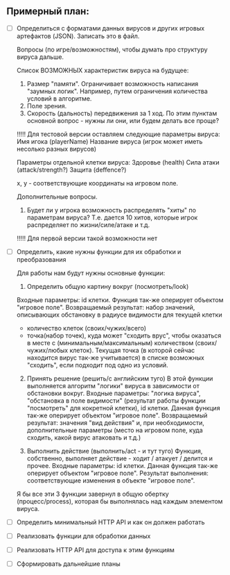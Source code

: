 Примерный план:
---------------

- [ ] Определиться с форматами данных вирусов и других
  игровых артефактов (JSON). Записать это в файл.

	Вопросы (по игре/возможностям), чтобы думать про
	структуру вируса дальше.

	Список ВОЗМОЖНЫХ характеристик вируса на будущее:
	1. Размер "памяти". Ограничивает возможность написания
	"заумных логик". Например, путем ограничения количества
	условий в алгоритме.
	2. Поле зрения.
	3. Скорость (дальность) передвижения за 1 ход.
	По этим пунктам основной вопрос - нужны ли они, или будем
	делать все проще?

  !!!!!
  Для тестовой версии оставляем следующие параметры вируса:
  Имя игока (playerName)
  Название вируса (игрок может иметь несолько разных вирусов)

  Параметры отдельной клетки вируса:
  Здоровье (health)
  Сила атаки (attack/strength?)
  Защита (deffence?)

  x, y - соответствующие координаты на игровом поле.

	Дополнительные вопросы.
	1. Будет ли у игрока возможность распределять "хиты" по
	параметрам вируса? Т.е. дается 10 хитов, которые игрок
	распределяет по жизни/силе/атаке и т.д.

  !!!!!
  Для первой версии такой возможности нет

- [ ] Определить, какие нужны функции для их обработки
  и преобразования

	Для работы нам будут нужны основные функции:
	1. Определить общую картину вокруг (посмотреть/look)

  Входные параметры: id клетки. Функция так-же оперирует объектом "игровое поле".
  Возвращаемый результат: набор значений, описывающих обстановку в радиусе видимости для текущей клетки
    - количество клеток (своих/чужих/всего)
    - точка(набор точек), куда может "сходить врус", чтобы оказаться в месте с (минимальным/максимальным) количеством (своих/чужих/любых клеток). Текущая точка (в которой сейчас находится вирус так-же учитывается) в списке возможных "сходить", если подходит под одно из условий.

	2. Принять решение (решить/с английским туго)
	В этой функции выполняется алгоритм "логики" вируса в
	зависимости от обстановки вокруг.
  Входные параметры: "логика вируса", "обстановка в поле видимости" (результат работы функции "посмотреть" для кокретной клетки), id клетки. Данная функция так-же оперирует объектом "игровое поле".
  Возвращаемый результат: значения "вид действия" и, при необходимости, дополнительные параметры (место на игровом поле, куда сходить, какой вирус атаковать и т.д.)

	3. Выполнить действие (выполнить/act - и тут туго)
	Функция, собственно, выполняет действие - ходит /
	атакует / делится и прочее.
  Входные параметры: id клетки. Данная функция так-же оперирует объектом "игровое поле".
  Результат выполнения: соответствующие изменения в объекте "игровое поле".

	Я бы все эти 3 функции завернул в общую обертку (процесс/process),
	которая бы выполнялась над каждым элементом вируса.

- [ ] Определить минимальный HTTP API и как он должен
  работать
- [ ] Реализовать функции для обработки данных
- [ ] Реализовать HTTP API для доступа к этим функциям
- [ ] Сформировать дальнейшие планы
